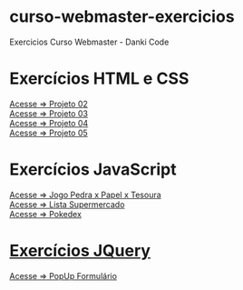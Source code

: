 # curso-webmaster-exercicios
 Exercicios Curso Webmaster - Danki Code

# Exercícios HTML e CSS

<a href="https://wandersonhrodrigues.github.io/curso-webmaster-exercicios/html_css/Projeto_02/" target="_blank">Acesse => Projeto 02<a>
<br>
<a href="https://wandersonhrodrigues.github.io/curso-webmaster-exercicios/html_css/Projeto_03/" target="_blank">Acesse => Projeto 03<a>
<br>
<a href="https://wandersonhrodrigues.github.io/curso-webmaster-exercicios/html_css/projeto_04/index.html" target="_blank">Acesse => Projeto 04<a>
<br>
<a href="https://wandersonhrodrigues.github.io/curso-webmaster-exercicios/html_css/projeto_05/index.html" target="_blank">Acesse => Projeto 05<a>
 
# Exercícios JavaScript

<a href="https://wandersonhrodrigues.github.io/curso-webmaster-exercicios/JavaScript/pedrapapeltesoura/" target="_blank">Acesse => Jogo Pedra x Papel x Tesoura<a>
<br>
<a href="https://wandersonhrodrigues.github.io/curso-webmaster-exercicios/JavaScript/supermercado_app/" target="_blank">Acesse => Lista Supermercado<a>
<br>
<a href="https://wandersonhrodrigues.github.io/curso-webmaster-exercicios/JavaScript/pokedex" target="_blank">Acesse => Pokedex

# Exercícios JQuery

<a href="https://wandersonhrodrigues.github.io/JQuery/index.html" target="_blank">Acesse => PopUp Formulário<a>